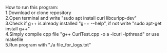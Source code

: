 How to run this program:  
1.Download or clone repository  
2.Open terminal and write "sudo apt install curl libcurlpp-dev"  
3.Check if g++ is already installed "g++ --help", if not write "sudo apt-get install g++"  
4.Simply compile cpp file "g++ CurlTest.cpp -o a -lcurl -lpthread" or use makefile   
5.Run program with "./a file_for_logs.txt"  
